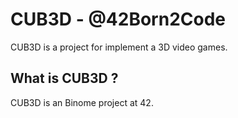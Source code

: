 # CUB3D - @42Born2Code

CUB3D is a project for implement a 3D video games.

## What is CUB3D ?

CUB3D is an Binome project at 42.